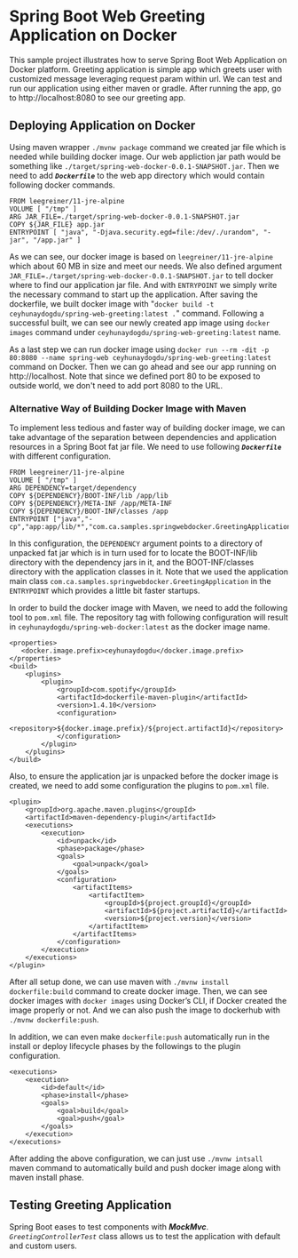 # Spring Boot Web Greeting Application on Docker

This sample project illustrates how to serve Spring Boot Web Application on Docker platform. Greeting application is simple app which greets user with customized message leveraging request param within url. We can test and run our application using either maven or gradle. After running the app, go to http://localhost:8080 to see our greeting app.

## Deploying Application on Docker

Using maven wrapper `./mvnw package` command we created jar file which is needed while building docker image. Our web appliction jar path would be something like `./target/spring-web-docker-0.0.1-SNAPSHOT.jar`. Then we need to add ***`Dockerfile`*** to the web app directory which would contain following docker commands.

```docker
FROM leegreiner/11-jre-alpine
VOLUME [ "/tmp" ]
ARG JAR_FILE=./target/spring-web-docker-0.0.1-SNAPSHOT.jar
COPY ${JAR_FILE} app.jar
ENTRYPOINT [ "java", "-Djava.security.egd=file:/dev/./urandom", "-jar", "/app.jar" ]
```

As we can see, our docker image is based on `leegreiner/11-jre-alpine` which about 60 MB in size and meet our needs. We also defined argument `JAR_FILE=./target/spring-web-docker-0.0.1-SNAPSHOT.jar` to tell docker where to find our application jar file. And with `ENTRYPOINT` we simply write the necessary command to start up the application. After saving the dockerfile, we built docker image with "`docker build -t ceyhunaydogdu/spring-web-greeting:latest .`" command. Following a successful built, we can see our newly created app image using `docker images` command under `ceyhunaydogdu/spring-web-greeting:latest` name.

As a last step we can run docker image using `docker run --rm -dit -p 80:8080 --name spring-web ceyhunaydogdu/spring-web-greeting:latest` command on Docker. Then we can go ahead and see our app running on http://localhost. Note that since we defined port 80 to be exposed to outside world, we don't need to add port 8080 to the URL.

### Alternative Way of Building Docker Image with Maven

To implement less tedious and faster way of building docker image, we can take advantage of the separation between dependencies and application resources in a Spring Boot fat jar file. We need to use following ***`Dockerfile`*** with different configuration.

```docker
FROM leegreiner/11-jre-alpine
VOLUME [ "/tmp" ]
ARG DEPENDENCY=target/dependency
COPY ${DEPENDENCY}/BOOT-INF/lib /app/lib
COPY ${DEPENDENCY}/META-INF /app/META-INF
COPY ${DEPENDENCY}/BOOT-INF/classes /app
ENTRYPOINT ["java","-cp","app:app/lib/*","com.ca.samples.springwebdocker.GreetingApplication"]
```

In this configuration, the `DEPENDENCY` argument points to a directory of unpacked fat jar which is in turn used for to locate the BOOT-INF/lib directory with the dependency jars in it, and the BOOT-INF/classes directory with the application classes in it. Note that we used the application main class `com.ca.samples.springwebdocker.GreetingApplication` in the `ENTRYPOINT` which provides a little bit faster startups.

In order to build the docker image with Maven, we need to add the following tool to `pom.xml` file. The repository tag with following configuration will result in `ceyhunaydogdu/spring-web-docker:latest` as the docker image name.

```maven
<properties>
   <docker.image.prefix>ceyhunaydogdu</docker.image.prefix>
</properties>
<build>
    <plugins>
        <plugin>
            <groupId>com.spotify</groupId>
            <artifactId>dockerfile-maven-plugin</artifactId>
            <version>1.4.10</version>
            <configuration>
                <repository>${docker.image.prefix}/${project.artifactId}</repository>
            </configuration>
        </plugin>
    </plugins>
</build>
```

Also, to ensure the application jar is unpacked before the docker image is created, we need to add some configuration the plugins to `pom.xml` file.

```maven
<plugin>
    <groupId>org.apache.maven.plugins</groupId>
    <artifactId>maven-dependency-plugin</artifactId>
    <executions>
        <execution>
            <id>unpack</id>
            <phase>package</phase>
            <goals>
                <goal>unpack</goal>
            </goals>
            <configuration>
                <artifactItems>
                    <artifactItem>
                        <groupId>${project.groupId}</groupId>
                        <artifactId>${project.artifactId}</artifactId>
                        <version>${project.version}</version>
                    </artifactItem>
                </artifactItems>
            </configuration>
        </execution>
    </executions>
</plugin>
```

After all setup done, we can use maven with `./mvnw install dockerfile:build` command to create docker image. Then, we can see docker images with `docker images` using Docker’s CLI, if Docker created the image properly or not. And we can also push the image to dockerhub with `./mvnw dockerfile:push`.

In addition, we can even make `dockerfile:push` automatically run in the install or deploy lifecycle phases by the followings to the plugin configuration.

```maven
<executions>
    <execution>
        <id>default</id>
        <phase>install</phase>
        <goals>
            <goal>build</goal>
            <goal>push</goal>
        </goals>
    </execution>
</executions>
```

After adding the above configuration, we can just use `./mvnw intsall` maven command to automatically build and push docker image along with maven install phase.

## Testing Greeting Application

Spring Boot eases to test components with ***MockMvc***. *`GreetingControllerTest`* class allows us to test the application with default and custom users.
